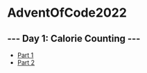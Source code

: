 # AdventOfCode2022

## --- Day 1: Calorie Counting ---

- [Part 1](./day1/day-1.1.py)
- [Part 2](./day1/day-1.2.py)